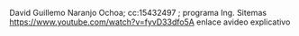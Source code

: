
David Guillemo Naranjo Ochoa; cc:15432497 ; programa Ing. Sitemas
https://www.youtube.com/watch?v=fyvD33dfo5A
enlace avideo explicativo

